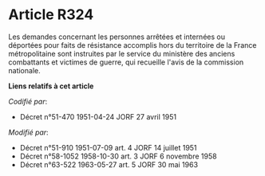 # Article R324

Les demandes concernant les personnes arrêtées et internées ou déportées pour faits de résistance accomplis hors du
territoire de la France métropolitaine sont instruites par le service du ministère des anciens combattants et victimes de
guerre, qui recueille l'avis de la commission nationale.

**Liens relatifs à cet article**

_Codifié par_:

  - Décret n°51-470 1951-04-24 JORF 27 avril 1951

_Modifié par_:

  - Décret n°51-910 1951-07-09 art. 4 JORF 14 juillet 1951
  - Décret n°58-1052 1958-10-30 art. 3 JORF 6 novembre 1958
  - Décret n°63-522 1963-05-27 art. 5 JORF 30 mai 1963
